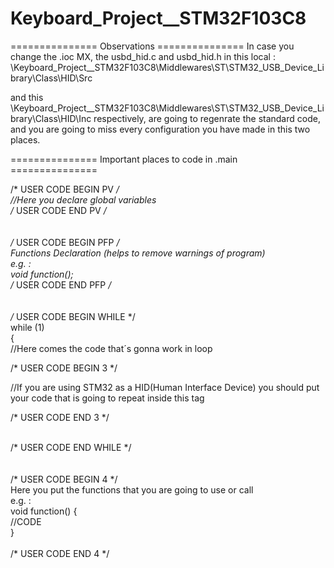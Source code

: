# Keyboard_Project__STM32F103C8

===============   Observations   ===============
In case you change the .ioc MX, the usbd_hid.c and usbd_hid.h  in this local : \Keyboard_Project__STM32F103C8\Middlewares\ST\STM32_USB_Device_Library\Class\HID\Src

and this \Keyboard_Project__STM32F103C8\Middlewares\ST\STM32_USB_Device_Library\Class\HID\Inc respectively, are going to regenrate the standard code, and you are going to miss every configuration you have made in this two places.

===============   Important places to code in .main   ===============
<br />

/* USER CODE BEGIN PV */ <br />
//Here you declare global variables <br />
/* USER CODE END PV */ <br />
<br />
<br />
/* USER CODE BEGIN PFP */ <br />
Functions Declaration (helps to remove warnings of program) <br />
e.g. : <br />
void function(); <br />
/* USER CODE END PFP */ <br />
<br />
<br />
/* USER CODE BEGIN WHILE */ <br />
while (1) <br />
{ <br />
//Here comes the code that´s gonna work in loop <br />

 /* USER CODE BEGIN 3 */ <br />
 
 //If you are using STM32 as a HID(Human Interface Device) you should put your code that is going to repeat inside this tag <br />
 
  /* USER CODE END 3 */ <br />

<br />
 /* USER CODE END WHILE */ <br />
 <br />
<br />
/* USER CODE BEGIN 4 */ <br />
Here you put the functions that you are going to use or call <br />
e.g. : <br />
void function() { <br />
//CODE <br />
} <br />
<br />
/* USER CODE END 4 */ <br />

